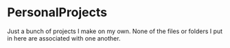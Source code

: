 # PersonalProjects
Just a bunch of projects I make on my own. None of the files or folders I put in here are associated with one another.
